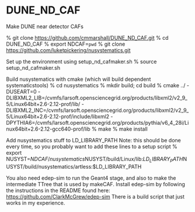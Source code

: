 # DUNE_ND_CAF
Make DUNE near detector CAFs

% git clone https://github.com/cmmarshall/DUNE_ND_CAF.git
% cd DUNE_ND_CAF
% export NDCAF=`pwd`
% git clone https://github.com/luketpickering/nusystematics.git

Set up the environment using setup_nd_cafmaker.sh
% source setup_nd_cafmaker.sh

Build nusystematics with cmake (which will build dependent systematicstools)
% cd nusystematics
% mkdir build; cd build
% cmake ../ -DUSEART=0 -DLIBXML2_LIB=/cvmfs/larsoft.opensciencegrid.org/products/libxml2/v2_9_5/Linux64bit+2.6-2.12-prof/lib/ -DLIBXML2_INC=/cvmfs/larsoft.opensciencegrid.org/products/libxml2/v2_9_5/Linux64bit+2.6-2.12-prof/include/libxml2 -DPYTHIA6=/cvmfs/larsoft.opensciencegrid.org/products/pythia/v6_4_28i/Linux64bit+2.6-2.12-gcc640-prof/lib
% make
% make install

Add nusystematics stuff to LD_LIBRARY_PATH
Note: this should be done every time, so you probably want to add these lines to a setup script
% export NUSYST=$NDCAF/nusystematics
% export LD_LIBRARY_PATH=$NUSYST/build/Linux/lib:$LD_LIBRARY_PATH
% export LD_LIBRARY_PATH=$NUSYST/build/nusystematics/artless:$LD_LIBRARY_PATH

You also need edep-sim to run the Geant4 stage, and also to make the intermediate TTree that is used by makeCAF.
Install edep-sim by following the instructions in the README found here:
https://github.com/ClarkMcGrew/edep-sim
There is a build script that just works in my experience.

